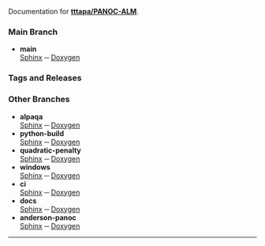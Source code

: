 Documentation for [**tttapa/PANOC-ALM**](https://github.com/tttapa/PANOC-ALM).

### Main Branch

- **main**  
  [Sphinx](Sphinx/index.html) ─ [Doxygen](Doxygen/index.html)

### Tags and Releases


### Other Branches

- **alpaqa**  
  [Sphinx](alpaqa/Sphinx/index.html) ─ [Doxygen](alpaqa/Doxygen/index.html)
- **python-build**  
  [Sphinx](python-build/Sphinx/index.html) ─ [Doxygen](python-build/Doxygen/index.html)
- **quadratic-penalty**  
  [Sphinx](quadratic-penalty/Sphinx/index.html) ─ [Doxygen](quadratic-penalty/Doxygen/index.html)
- **windows**  
  [Sphinx](windows/Sphinx/index.html) ─ [Doxygen](windows/Doxygen/index.html)
- **ci**  
  [Sphinx](ci/Sphinx/index.html) ─ [Doxygen](ci/Doxygen/index.html)
- **docs**  
  [Sphinx](docs/Sphinx/index.html) ─ [Doxygen](docs/Doxygen/index.html)
- **anderson-panoc**  
  [Sphinx](anderson-panoc/Sphinx/index.html) ─ [Doxygen](anderson-panoc/Doxygen/index.html)

***

